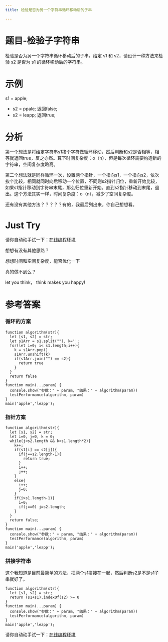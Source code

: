 ```yaml
---
title: 检验是否为另一个字符串循环移动后的子串

---
```

# 题目-检验子字符串

检验是否为另一个字符串循环移动后的子串。给定 s1 和 s2，请设计一种方法来检验 s2 是否为 s1 的循环移动后的字符串。

# 示例

s1 = apple;

* s2 = ppale; 返回false;
* s2 = leapp; 返回true;

# 分析

第一个想法是将给定字符串s1挨个字符做循环移动，然后判断和s2是否相等，相等就返回true，反之亦然。算下时间复杂度：o（n），但是每次循环需要构造新的字符串，空间复杂度略高。

第二个想法就是同样循环一次，设置两个指针，一个指向s1，一个指向s2，依次挨个比较，相同就同时向后移动一个位置，不同则s2指针归位，重新开始比较，如果s1指针移动到字符串末尾，那么归位重新开始。直到s2指针移动到末尾，退出。这个方法其实一样，时间复杂度：o（n），减少了空间复杂度。

还有没有其他方法？？？？？有的，我最后列出来，你自己想想看。



# Just Try

请你自动动手试一下：[在线编程环境][1]

想想有没有其他思路？

想想时间和空间复杂度，能否优化一下

真的做不到么？

let you think， think makes you happy!



# 参考答案

### 循环的方案

```
function algorithm(str){
  let [s1, s2] = str;
  let s1Arr = s1.split(""), k='';
  for(let i=0; i< s1.length;i++){
    k = s1Arr.pop()
    s1Arr.unshift(k)
    if(s1Arr.join("") == s2){
      return true
    }
  }
  return false
}
function main(...param) {
  console.show("参数：" + param, "结果：" + algorithm(param))
  testPerformance(algorithm, param)
}
main('apple','leapp');
```

### 指针方案

```
function algorithm(str){
  let [s1, s2] = str;
  let i=0, j=0, k = 0;
  while(j<s2.length && k<s1.length*2){
    k++;
    if(s1[i] == s2[j]){
      if(j==s2.length-1){
        return true;
      }
      i++;
      j++;
    }
    else{
      i++;
      j=0;
    }
    if(i>s1.length-1){
      i=0;
      if(j==0) j=s2.length;
    }
  }
  return false;
}
function main(...param) {
  console.show("参数：" + param, "结果：" + algorithm(param))
  testPerformance(algorithm, param)
}
main('apple','leapp');
```

### 拼接字符串

这个我知道是目前最简单的方法，把两个s1拼接在一起，然后判断s2是不是s1子串就好了。

```
function algorithm(str){
  let [s1, s2] = str;
  return (s1+s1).indexOf(s2) >= 0
}
function main(...param) {
  console.show("参数：" + param, "结果：" + algorithm(param))
  testPerformance(algorithm, param)
}
main('apple','leapp');
```

请你自动动手试一下：[在线编程环境][2]

 [1]: https://www.f2e123.com/code?code=algorithm&pid=4239
 [2]: https://www.f2e123.com/code?pid=4239
